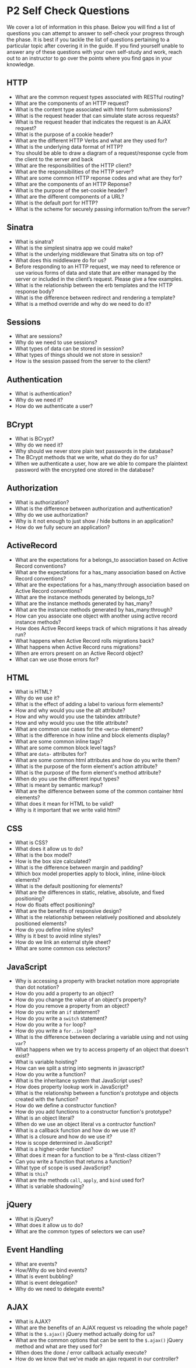 # P2 Self Check Questions

We cover a lot of information in this phase.  Below you will find a list of questions you can attempt to answer to self-check your progress through the phase.  It is best if you tackle the list of questions pertaining to a particular topic after covering it in the guide.  If you find yourself unable to answer any of these questions with your own self-study and work, reach out to an instructor to go over the points where you find gaps in your knowledge.   

## HTTP

  - What are the common request types associated with RESTful routing?
  - What are the components of an HTTP request?
  - What is the content type associated with html form submissions?
  - What is the request header that can simulate state across requests?
  - What is the request header that indicates the request is an AJAX request?
  - What is the purpose of a cookie header?
  - What are the different HTTP Verbs and what are they used for?
  - What is the underlying data format of HTTP?
  - You should be able to draw a diagram of a request/response cycle from the client to the server and back
  - What are the responsibilities of the HTTP client?
  - What are the responsibilities of the HTTP server?
  - What are some common HTTP reponse codes and what are they for?
  - What are the components of an HTTP Reponse?
  - What is the purpose of the set-cookie header?
  - What are the different components of a URL?
  - What is the default port for HTTP?
  - What is the scheme for securely passing information to/from the server?

## Sinatra

  - What is sinatra?
  - What is the simplest sinatra app we could make?
  - What is the underlying middleware that Sinatra sits on top of?
  - What does this middleware do for us?
  - Before responding to an HTTP request, we may need to reference or use various forms of data and state that are either managed by the server or included in the client’s request. Please give a few examples.
  - What is the relationship between the erb templates and the HTTP response body?
  - What is the difference between redirect and rendering a template?
  - What is a method override and why do we need to do it?
  
## Sessions

  - What are sessions?
  - Why do we need to use sessions?
  - What types of data can be stored in session?
  - What types of things should we not store in session?
  - How is the session passed from the server to the client?

## Authentication

  - What is authentication?
  - Why do we need it?
  - How do we authenticate a user?

## BCrypt

  - What is BCrypt?
  - Why do we need it?
  - Why should we never store plain text passwords in the database?
  - The BCrypt methods that we write, what do they do for us?
  - When we authenticate a user, how are we able to compare the plaintext password with the encrypted one stored in the database?

## Authorization

  - What is authorization?
  - What is the difference between authorization and authentication?
  - Why do we use authorization?
  - Why is it not enough to just show / hide buttons in an application?
  - How do we fully secure an application?

## ActiveRecord

  - What are the expectations for a belongs_to association based on Active Record conventions?
  - What are the expectations for a has_many association based on Active Record conventions?
  - What are the expectations for a has_many:through association based on Active Record conventions?
  - What are the instance methods generated by belongs_to?
  - What are the instance methods generated by has_many?
  - What are the instance methods generated by has_many:through?
  - How can you associate one object with another using active record instance methods?
  - How does Active Record keeps track of which migrations it has already run?
  - What happens when Active Record rolls migrations back?
  - What happens when Active Record runs migrations?
  - When are errors present on an Active Record object?
  - What can we use those errors for?

## HTML

  - What is HTML?
  - Why do we use it?
  - What is the effect of adding a label to various form elements?
  - How and why would you use the alt attribute?
  - How and why would you use the tabindex attribute?
  - How and why would you use the title attribute?
  - What are common use cases for the `<meta>` element?
  - What is the difference in how inline and block elements display?
  - What are some common inline tags?
  - What are some common block level tags?
  - What are `data-` attributes for?
  - What are some common html attributes and how do you write them?
  - What is the purpose of the form element's action attribute?
  - What is the purpose of the form element's method attribute?
  - When do you use the different input types?
  - What is meant by semantic markup?
  - What are the difference between some of the common container html elements?
  - What does it mean for HTML to be valid?
  - Why is it important that we write valid html?

## CSS

  - What is CSS?
  - What does it allow us to do?
  - What is the box model?
  - How is the box size calculated?
  - What is the difference between margin and padding?
  - Which box model properties apply to block, inline, inline-block elements? 
  - What is the default positioning for elements?
  - What are the differences in static, relative, absolute, and fixed positioning?
  - How do floats effect positioning?
  - What are the benefits of responsive design?
  - What is the relationship between relatively positioned and absolutely positioned elements?
  - How do you define inline styles?
  - Why is it best to avoid inline styles?
  - How do we link an external style sheet?
  - What are some common css selectors?
  
## JavaScript

  - Why is accessing a property with bracket notation more appropriate than dot notation?
  - How do you add a property to an object?
  - How do you change the value of an object's property?
  - How do you remove a property from an object?
  - How do you write an `if` statement?
  - How do you write a `switch` statement?
  - How do you write a `for` loop?
  - How do you write a `for..in` loop?
  - What is the difference between declaring a variable using and not using `var`?
  - What happens when we try to access property of an object that doesn't exist?
  - What is variable hoisting?
  - How can we split a string into segments in javascript?
  - How do you write a function?
  - What is the inheritance system that JavaScript uses?
  - How does property lookup work in JavaScript?
  - What is the relationship between a function's prototype and objects created with the function?
  - How do we define a constructor function?
  - How do you add functions to a constructor function's prototype?
  - What is an object literal?
  - When do we use an object literal vs a contructor function?
  - What is a callback function and how do we use it?
  - What is a closure and how do we use it?
  - How is scope determined in JavaScript?
  - What is a higher-order function?
  - What does it mean for a function to be a 'first-class citizen'?
  - Can you write a function that returns a function?
  - What type of scope is used JavaScript?
  - What is `this`?
  - What are the methods `call`, `apply`, and `bind` used for?
  - What is variable shadowing?

## jQuery

  - What is jQuery?
  - What does it allow us to do?
  - What are the common types of selectors we can use?

## Event Handling

  - What are events?
  - How/Why do we bind events?
  - What is event bubbling?
  - What is event delegation?
  - Why do we need to delegate events?

## AJAX

  - What is AJAX?
  - What are the benefits of an AJAX request vs reloading the whole page?
  - What is the `$.ajax()` jQuery method actually doing for us?
  - What are the common options that can be sent to the `$.ajax()` jQuery method and what are they used for?
  - When does the done / error callback actually execute?
  - How do we know that we've made an ajax request in our controller?
